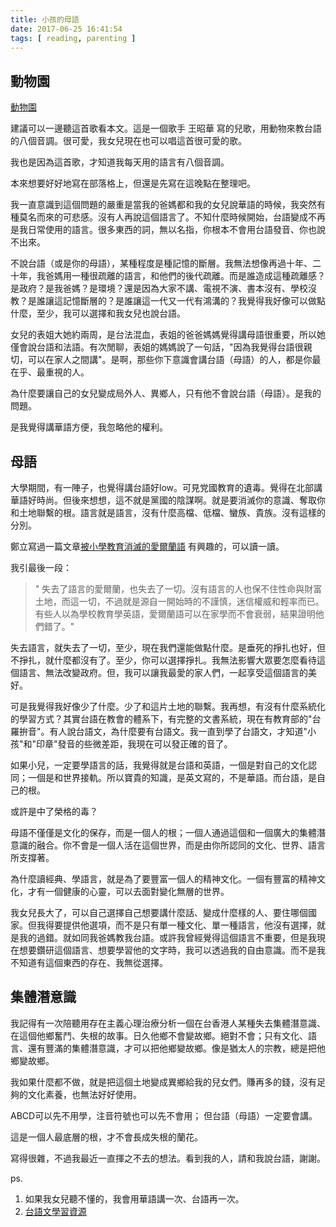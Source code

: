 ```yaml
---
title: 小孩的母語 
date: 2017-06-25 16:41:54
tags: [ reading, parenting ]
---
```

## 動物園
[動物園](https://www.youtube.com/watch?v=c_9y_ON5N7A)

建議可以一邊聽這首歌看本文。這是一個歌手 王昭華 寫的兒歌，用動物來教台語的八個音調。很可愛，我女兒現在也可以唱這首很可愛的歌。

我也是因為這首歌，才知道我每天用的語言有八個音調。

本來想要好好地寫在部落格上，但還是先寫在這晚點在整理吧。

我一直意識到這個問題的嚴重是當我的爸媽都和我的女兒說華語的時候，我突然有種莫名而來的可悲感。沒有人再說這個語言了。不知什麼時候開始，台語變成不再是我日常使用的語言。很多東西的詞，無以名指，你根本不會用台語發音、你也說不出來。

不說台語（或是你的母語），某種程度是種記憶的斷層。我無法想像再過十年、二十年，我爸媽用一種很疏離的語言，和他們的後代疏離。而是誰造成這種疏離感？是政府？是我爸媽？是環境？還是因為大家不講、電視不演、書本沒有、學校沒教？是誰讓這記憶斷層的？是誰讓這一代又一代有鴻溝的？我覺得我好像可以做點什麼，至少，我可以選擇和我女兒也說台語。

女兒的表姐大她約兩周，是台法混血，表姐的爸爸媽媽覺得講母語很重要，所以她僅會說台語和法語。有次閒聊，表姐的媽媽說了一句話，"因為我覺得台語很親切，可以在家人之間講"。是啊，那些你下意識會講台語（母語）的人，都是你最在乎、最重視的人。

為什麼要讓自己的女兒變成局外人、異鄉人，只有他不會說台語（母語）。是我的問題。

<!--more-->

是我覺得講華語方便，我忽略他的權利。

## 母語

大學期間，有一陣子，也覺得講台語好low。可見党國教育的遺毒。覺得在北部講華語好時尚。但後來想想，這不就是黨國的陰謀啊。就是要消滅你的意識、奪取你和土地聯繫的根。語言就是語言，沒有什麼高檔、低檔、蠻族、貴族。沒有這樣的分別。

鄭立寫過一篇文章[被小學教育消滅的愛爾蘭語](https://1988.lakoo.com/%e6%ad%b7%e5%8f%b2%e8%aa%b2-%e8%a2%ab%e5%b0%8f%e5%ad%b8%e6%95%99%e8%82%b2%e6%bb%85%e4%ba%a1%e7%9a%84%e6%84%9b%e7%88%be%e8%98%ad%e8%aa%9e/)
有興趣的，可以讀一讀。

我引最後一段：
 
> " 失去了語言的愛爾蘭，也失去了一切。沒有語言的人也保不住性命與財富土地，而這一切，不過就是源自一開始時的不謹慎，迷信權威和輕率而已。有些人以為學校教育學英語，愛爾蘭語可以在家學而不會衰弱，結果證明他們錯了。"

失去語言，就失去了一切，至少，現在我們還能做點什麼。是垂死的掙扎也好，但不掙扎，就什麼都沒有了。至少，你可以選擇掙扎。我無法影響大眾要怎麼看待這個語言、無法改變政府。但，我可以讓我最愛的家人們，一起享受這個語言的美好。

可是我覺得我好像少了什麼。少了和這片土地的聯繫。我再想，有沒有什麼系統化的學習方式？其實台語在教會的體系下，有完整的文書系統，現在有教育部的"台羅拚音"。有人說台語文，為什麼要有台語文。我一直到學了台語文，才知道"小孩"和"印章"發音的些微差距，我現在可以發正確的音了。

如果小兒，一定要學語言的話，我覺得就是台語和英語，一個是對自己的文化認同；一個是和世界接軌。所以寶貴的知識，是英文寫的，不是華語。而台語，是自己的根。

或許是中了榮格的毒？

母語不僅僅是文化的保存，而是一個人的根；一個人通過這個和一個廣大的集體潛意識的融合。你不會是一個人活在這個世界，而是由你所認同的文化、世界、語言所支撐著。

為什麼讀經典、學語言，就是為了要豐富一個人的精神文化。一個有豐富的精神文化，才有一個健康的心靈，可以去面對變化無層的世界。

我女兒長大了，可以自己選擇自己想要講什麼話、變成什麼樣的人、要住哪個國家。但我得要提供他選項，而不是只有單一種文化、單一種語言，他沒有選擇，就是我的過錯。就如同我爸媽教我台語。或許我曾經覺得這個語言不重要，但是我現在想要鑽研這個語言、想要學習他的文字時，我可以透過我的自由意識。而不是我不知道有這個東西的存在、我無從選擇。

## 集體潛意識
我記得有一次陪聽用存在主義心理治療分析一個在台香港人某種失去集體潛意識、在這個他鄉奮鬥、失根的故事。日久他鄉不會變故鄉。絕對不會；只有文化、語言、還有豐滿的集體潛意識，才可以把他鄉變故鄉。像是猶太人的宗教，總是把他鄉變故鄉。

我如果什麼都不做，就是把這個土地變成異鄉給我的兒女們。賺再多的錢，沒有足夠的文化素養，也無法好好使用。

ABCD可以先不用學，注音符號也可以先不會用；
但台語（母語）一定要會講。

這是一個人最底層的根，才不會長成失根的蘭花。

寫得很雜，不過我最近一直揮之不去的想法。看到我的人，請和我說台語，謝謝。

ps.
1. 如果我女兒聽不懂的，我會用華語講一次、台語再一次。
2. [台語文學習資源](http://blog.xuite.net/khoguan/blog/436505402-%E5%8F%B0%E8%AA%9E%E6%96%87%E8%AE%80%E5%AF%AB%E9%80%9F%E6%88%90%E6%B3%95 )
